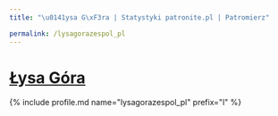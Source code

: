 ```yaml
---
title: "\u0141ysa G\xF3ra | Statystyki patronite.pl | Patromierz"

permalink: /lysagorazespol_pl
---
```


# [Łysa Góra](https://patronite.pl/lysagorazespol_pl)

{% include profile.md name="lysagorazespol_pl" prefix="l" %}
